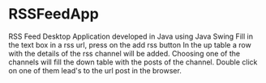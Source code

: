 # RSSFeedApp
RSS Feed Desktop Application developed in Java using Java Swing
Fill in the text box in a rss url, press on the add rss button
In the up table a row with the details of the rss channel will be added.
Choosing one of the channels will fill the down table with the posts of the channel.
Double click on one of them lead's to the url post in the browser.
